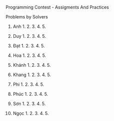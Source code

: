Programming Contest - Assigments And Practices

Problems by Solvers

1. Anh
    1. 
    2. 
    3. 
    4. 
    5. 

2. Duy
    1. 
    2. 
    3. 
    4. 
    5. 
3. Đạt
    1. 
    2. 
    3. 
    4. 
    5. 

3. Hoa
    1. 
    2. 
    3. 
    4. 
    5. 

3. Khánh
    1. 
    2. 
    3. 
    4. 
    5. 

4. Khang
    1. 
    2. 
    3. 
    4. 
    5. 

5. Phi
    1. 
    2. 
    3. 
    4. 
    5. 

6. Phúc
    1. 
    2. 
    3. 
    4. 
    5. 

7. Sơn
    1. 
    2. 
    3. 
    4. 
    5. 

8. Ngọc
    1. 
    2. 
    3. 
    4. 
    5. 
